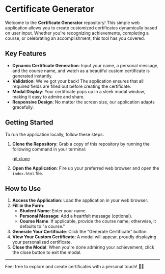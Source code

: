 # Certificate Generator

Welcome to the **Certificate Generator** repository! This simple web application allows you to create customized certificates dynamically based on user input. Whether you're recognizing achievements, completing a course, or celebrating an accomplishment, this tool has you covered.

## Key Features

- **Dynamic Certificate Generation**: Input your name, a personal message, and the course name, and watch as a beautiful custom certificate is generated instantly.
- **Validation**: We've got your back! The application ensures that all required fields are filled out before creating the certificate.
- **Modal Display**: Your certificate pops up in a sleek modal window, making it easy to admire and share.
- **Responsive Design**: No matter the screen size, our application adapts gracefully.

## Getting Started

To run the application locally, follow these steps:

1. **Clone the Repository**: Grab a copy of this repository by running the following command in your terminal:

   
   [git clone](https://github.com/ChristopherTsh/CHRTSH528_BCL2401_GroupA_Christopher-Tshoma_JSL07)
   

2. **Open the Application**: Fire up your preferred web browser and open the `index.html` file.

## How to Use

1. **Access the Application**: Load the application in your web browser.
2. **Fill in the Form**:
   - **Student Name**: Enter your name.
   - **Personal Message**: Add a heartfelt message (optional).
   - **Course Name**: If applicable, provide the course name; otherwise, it defaults to "a course."
3. **Generate Your Certificate**: Click the "Generate Certificate" button.
4. **View Your Custom Certificate**: A modal will appear, proudly displaying your personalized certificate.
5. **Close the Modal**: When you're done admiring your achievement, click the close button to exit the modal.
---

Feel free to explore and create certificates with a personal touch! 🎉📜


